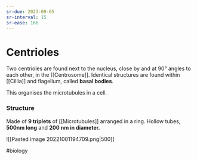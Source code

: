 ```yaml
---
sr-due: 2023-09-05
sr-interval: 15
sr-ease: 166
---
```

# Centrioles

Two centrioles are found next to the nucleus, close by and at 90° angles to each other, in the [[Centrosome]].
Identical structures are found within [[Cillia]] and flagellum, called **basal bodies**.

This organises the microtubules in a cell.

### Structure
Made of **9 triplets** of [[Microtubules]] arranged in a ring. 
Hollow tubes, **500nm long** and **200 nm in diameter.**

![[Pasted image 20221001194709.png|500]]

#biology 